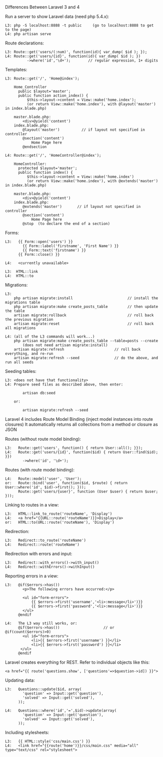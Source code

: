 Differences Between Laravel 3 and 4

Run a server to show Laravel data (need php 5.4.x):

    L3: php -S localhost:8888 -t public     (go to localhost:8888 to get to the page)
    L4: php artisan serve
 
Route declarations:

    L3: Route::get('users/(:num)', function(id){ var_dump( $id ); });
    L4: Route::get('users/{id}', function(id){ var_dump( $id ); })
              ->where('id','\d+');        // regular expression, 1+ digits
 
Templates:

    L3: Route::get('/', 'Home@index');
 
        Home_Controller
          public $layout='master';
          public function action_index() {
              $this->layout->content = View::make('home.index');
              (or return View::make('home.index'), with @layout('master') in index.blade.php)
       
        master.blade.php:
            <div>@yield('content')
        index.blade.php:
            @layout('master')          // if layout not specified in controller
            @section('content')
                Home Page here
            @endsection
 
    L4: Route::get('/', 'HomeController@index');
 
        HomeController:
          protected $layout='master';
          public function index() {
              $this->layout->content = View::make('home.index')
              (or return View::make('home.index'), with @extends('master') in index.blade.php)
     
        master.blade.php:
            <div>@yield('content')
        index.blade.php:
            @extends('master')       // if layout not specified in controller
            @section('content')
                Home Page here
            @stop  (to declare the end of a section)
   
Forms:

    L3:   {{ Form::open('users') }}
            {{ Form::label('firstname', 'First Name') }}
            {{ Form::text('firstname') }}
          {{ Form::close() }}
 
    L4:   <currently unavailable>
 
    L3:  HTML::link
    L4:  HTML::to
  
Migrations:

    L3:
        php artisan migrate:install                         // install the migrations table
        php artisan migrate:make create_posts_table         // then update the table
        artisan migrate:rollback                            // roll back the previous migration
        artisan migrate:reset                               // roll back all migrations

    L4: (all of the L3 commands will work...)
        php artisan migrate:make create_posts_table --table=posts --create
            (does not need artisan migrate:install)
        artisan migrate:refresh                       // roll back everything, and re-run
        artisan migrate:refresh --seed                // do the above, and run all seeds

Seeding tables:

    L3: <does not have that functionality>
    L4: Prepare seed files as described above, then enter:

            artisan db:seed

        or:

            artisan migrate:refresh --seed
 

Laravel 4 includes Route Model Binding (inject model instances into route closures)
It automatically returns all collections from a method or closure as JSON

Routes (without route model binding): 

    L3:   Route::get('users', function() { return User::all(); }});
    L4:   Route::get('users/{id}', function($id) { return User::find($id); }})
            ->where('id', '\d+');

Routes (with route model binding):

    L4:   Route::model('user', 'User');
    or:   Route::bind('user', function($id, $route) { return User::where('id', $id)->first(); }));
          Route::get('users/{user}', function (User $user) { return $user; }));
 
Linking to routes in a view: 

    L3:   HTML::link_to_route('routeName', 'Display')
    L4:   <a href="{{URL::route('routeName')}}>Display</a>
    or:   HTML::to(URL::route('routeName'), 'Display')

Redirection:

    L3:   Redirect::to_route('routeName')
    L4:   Redirect::route('routeName')

Redirection with errors and input:

    L3:   Redirect::with_errors()->with_input()
    L4:   Redirect::withErrors()->withInput()
 
Reporting errors in a view:

    L3:   @if($errors->has())
            <p>The following errors have occurred:</p>
     
            <ul id="form-errors">
                {{ $errors->first('username','<li>:message</li>')}}
                {{ $errors->first('password','<li>:message</li>')}}
            </ul>
          @endif
 
    L4:   The L3 way still works, or:
          @if($errors->has())                    // or @if(count($errors)>0)
            <ul id="form-errors">
                <li>{{ $errors->first('username') }}</li>
                <li>{{ $errors->first('password') }}</li>
           </ul>
          @endif
 
Laravel creates everything for REST. Refer to individual objects like this:

    <a href="{{ route('questions.show', ['questions'=>$question->id]) }}">
 
Updating data: 

    L3:   Questions::update($id, array(
            'question' => Input::get('question'),
            'solved' => Input::get('solved'),
          ));
 
    L4:   Questions::where('id','=',$id)->update(array(
            'question' => Input::get('question'),
            'solved' => Input::get('solved'),
          ));
 
Including stylesheets: 

    L3:   {{ HTML::style('css/main.css') }}
    L4:   <link href="{{route('home')}}/css/main.css" media="all" type="text/css" rel="stylesheet">

